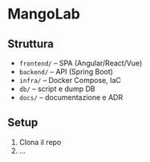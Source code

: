 # MangoLab

## Struttura
- `frontend/` – SPA (Angular/React/Vue)
- `backend/` – API (Spring Boot)
- `infra/`    – Docker Compose, IaC
- `db/`       – script e dump DB
- `docs/`     – documentazione e ADR

## Setup
1. Clona il repo
2. …
